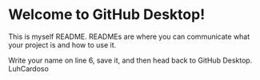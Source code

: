 # Welcome to GitHub Desktop!

This is myself README. READMEs are where you can communicate what your project is and how to use it.

Write your name on line 6, save it, and then head back to GitHub Desktop.
LuhCardoso
